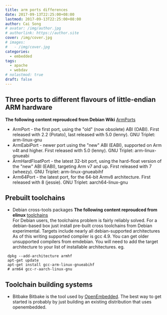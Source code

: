 ```yaml
---
title: arm ports differences
date: 2017-09-13T22:25:00+08:00
lastmod: 2017-09-13T22:25:00+08:00
author: Cai Song
# avatar: /img/author.jpg
# authorlink: https://author.site
cover: /img/cover.jpg
# images:
#   - /img/cover.jpg
categories:
  - embedded
tags:
  - apache
  - webdav
# nolastmod: true
draft: false
---
```


## Three ports to different flavours of little-endian ARM hardware  
**The following content reproudced from Debian Wiki** [ArmPorts](https://wiki.debian.org/ArmPorts "Debian wiki")  
* ArmPort - the first port, using the "old" (now obsolete) ABI (OABI). First released with 2.2 (Potato), last released with 5.0 (lenny). GNU Triplet: arm-linux-gnu
* ArmEabiPort - newer port using the "new" ABI (EABI), supported on Arm v4t and higher. First released with 5.0 (lenny). GNU Triplet: arm-linux-gnueabi
* ArmHardFloatPort - the latest 32-bit port, using the hard-float version of the "new" ABI (EABI), targeting Arm v7 and up. First released with 7 (wheezy). GNU Triplet: arm-linux-gnueabihf
* Arm64Port - the latest port, for the 64-bit Armv8 architecture. First released with 8 (jessie). GNU Triplet: aarch64-linux-gnu

## Prebuilt toolchains
* Debian cross-tools packages
**The following content reproudced from elinux** [toolchains](http://www.elinux.org/Toolchains "toolchains")  
For Debian users, the toolchains problem is fairly reliably solved.
For a debian-based box just install pre-built cross toolchains from Debian experimental.
Targets include nearly all debian-supported architectures As of this writing supported compiler is gcc 4.9. You can get older unsupported compilers from emdebian.
You will need to add the target architecture to your list of installable architectures. eg. 
```shell
 dpkg --add-architecture armhf
 apt-get update
 apt-get install gcc-arm-linux-gnueabihf
 # arm64 gcc-r-aarch-linux-gnu
```

## Toolchain building systems
* Bitbake
Bitbake is the tool used by [OpenEmbedded](http://wiki.openembedded.net/index.php/Main_Page "OpenEmbedded"). The best way to get started is probably by just building an existing distribution that uses openembedded.